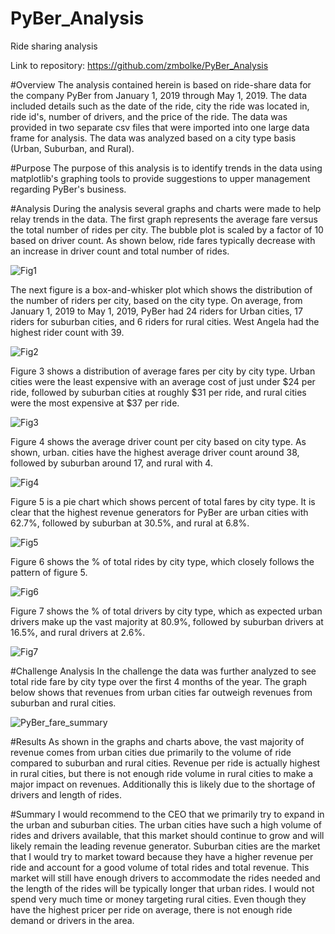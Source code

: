 # PyBer_Analysis
Ride sharing analysis

Link to repository: https://github.com/zmbolke/PyBer_Analysis

#Overview
The analysis contained herein is based on ride-share data for the company PyBer from January 1, 2019 through May 1, 2019. The data included details such as the date of the ride, city the ride was located in, ride id's, number of drivers, and the price of the ride. The data was provided in two separate csv files that were imported into one large data frame for analysis. The data was analyzed based on a city type basis (Urban, Suburban, and Rural). 

#Purpose
The purpose of this analysis is to identify trends in the data using matplotlib's graphing tools to provide suggestions to upper management regarding PyBer's business. 

#Analysis
During the analysis several graphs and charts were made to help relay trends in the data. The first graph represents the average fare versus the total number of rides per city. The bubble plot is scaled by a factor of 10 based on driver count. As shown below, ride fares typically decrease with an increase in driver count and total number of rides. 

![Fig1](https://user-images.githubusercontent.com/95301484/151109029-b0ddaa71-83e8-4c87-a746-bfc38427e2cb.png)

The next figure is a box-and-whisker plot which shows the distribution of the number of riders per city, based on the city type. On average, from January 1, 2019 to May 1, 2019, PyBer had 24 riders for Urban cities, 17 riders for suburban cities, and 6 riders for rural cities. West Angela had the highest rider count with 39. 

![Fig2](https://user-images.githubusercontent.com/95301484/151109058-ac463ad8-c4b1-4a4d-b40c-20cb597778eb.png)

Figure 3 shows a distribution of average fares per city by city type. Urban cities were the least expensive with an average cost of just under $24 per ride, followed by suburban cities at roughly $31 per ride, and rural cities were the most expensive at $37 per ride. 

![Fig3](https://user-images.githubusercontent.com/95301484/151109826-5d3d40cc-d4c7-4ed3-af03-a7e23767a746.png)

Figure 4 shows the average driver count per city based on city type. As shown, urban. cities have the highest average driver count around 38, followed by suburban around 17, and rural with 4. 

![Fig4](https://user-images.githubusercontent.com/95301484/151109947-e0083795-fbb9-4384-8abc-5f7b923e156e.png)

Figure 5 is a pie chart which shows percent of total fares by city type. It is clear that the highest revenue generators for PyBer are urban cities with 62.7%, followed by suburban at 30.5%, and rural at 6.8%. 

![Fig5](https://user-images.githubusercontent.com/95301484/151110214-1329893e-eccf-4325-904f-7e5c75990294.png)

Figure 6 shows the % of total rides by city type, which closely follows the pattern of figure 5.

![Fig6](https://user-images.githubusercontent.com/95301484/151110601-a895862b-d2f4-40f9-8f05-3a9697074241.png)

Figure 7 shows the % of total drivers by city type, which as expected urban drivers make up the vast majority at 80.9%, followed by suburban drivers at 16.5%, and rural drivers at 2.6%. 

![Fig7](https://user-images.githubusercontent.com/95301484/151110763-ab123d75-aac9-4a18-92e9-4f7e36662c71.png)

#Challenge Analysis
In the challenge the data was further analyzed to see total ride fare by city type over the first 4 months of the year. The graph below shows that revenues from urban cities far outweigh revenues from suburban and rural cities. 

![PyBer_fare_summary](https://user-images.githubusercontent.com/95301484/151108416-88adfccd-4f79-43df-8b72-d4b40d35b39b.png)

#Results
As shown in the graphs and charts above, the vast majority of revenue comes from urban cities due primarily to the volume of ride compared to suburban and rural cities. Revenue per ride is actually highest in rural cities, but there is not enough ride volume in rural cities to make a major impact on revenues. Additionally this is likely due to the shortage of drivers and length of rides. 

#Summary
I would recommend to the CEO that we primarily try to expand in the urban and suburban cities. The urban cities have such a high volume of rides and drivers available, that this market  should continue to grow and will likely remain the leading revenue generator. Suburban cities are the market that I would try to market toward because they have a higher revenue per ride and account for a good volume of total rides and total revenue. This market will still have enough drivers to accommodate the rides needed and the length of the rides will be typically longer that urban rides. I would not spend very much time or money targeting rural cities. Even though they have the highest pricer per ride on average, there is not enough ride demand or drivers in the area.      

